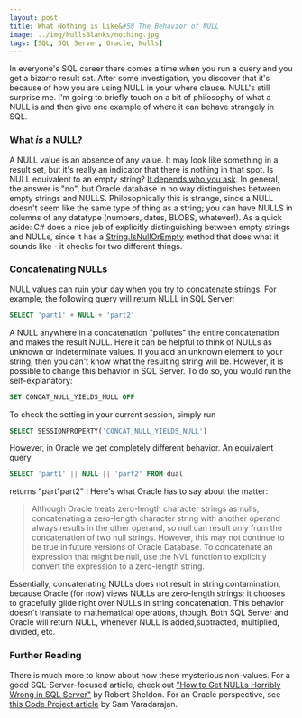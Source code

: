 ```yaml
---
layout: post
title: What Nothing is Like&#58 The Behavior of NULL
image: ../img/NullsBlanks/nothing.jpg
tags: [SQL, SQL Server, Oracle, Nulls]
---
```


In everyone's SQL career there comes a time when you run a query and you get a bizarro result set. After some investigation, you discover that it's because of how you are using NULL in your where clause. NULL's still surprise me. I'm going to briefly touch on a bit of philosophy of what a NULL is and then give one example of where it can behave strangely in SQL.

### What _is_ a NULL?

A NULL value is an absence of any value. It may look like something in a result set, but it's really an indicator that there is nothing in that spot. Is NULL equivalent to an empty string? [It depends who you ask](https://andyspecht.github.io/2017-05-01-nulls-blanks-nothings/). In general, the answer is "no", but Oracle database in no way distinguishes between empty strings and NULLS. Philosophically this is strange, since a NULL doesn't seem like the same type of thing as a string; you can have NULLS in columns of any datatype (numbers, dates, BLOBS, whatever!). As a quick aside: C# does a nice job of explicitly distinguishing between empty strings and NULLs, since it has a [String.IsNullOrEmpty](https://msdn.microsoft.com/en-us/library/system.string.isnullorempty(v=vs.110).aspx) method that does what it sounds like - it checks for two different things.

### Concatenating NULLs

NULL values can ruin your day when you try to concatenate strings. For example, the following query will return NULL in SQL Server:

```sql
SELECT 'part1' + NULL + 'part2'
```

A NULL anywhere in a concatenation "pollutes" the entire concatenation and makes the result NULL. Here it can be helpful to think of NULLs as unknown or indeterminate values. If you add an unknown element to your string, then you can't know what the resulting string will be. However, it is possible to change this behavior in SQL Server. To do so, you would run the self-explanatory:

```sql
SET CONCAT_NULL_YIELDS_NULL OFF
```

To check the setting in your current session, simply run

```sql
SELECT SESSIONPROPERTY('CONCAT_NULL_YIELDS_NULL')
```

However, in Oracle we get completely different behavior. An equivalent query

```sql
SELECT 'part1' || NULL || 'part2' FROM dual
```

returns "part1part2" ! Here's what Oracle has to say about the matter:

>Although Oracle treats zero-length character strings as nulls, concatenating a zero-length character string with another operand always results in the other operand, so null can result only from the concatenation of two null strings. However, this may not continue to be true in future versions of Oracle Database. To concatenate an expression that might be null, use the NVL function to explicitly convert the expression to a zero-length string.

Essentially, concatenating NULLs does not result in string contamination, because Oracle (for now) views NULLs are zero-length strings; it chooses to gracefully glide right over NULLs in string concatenation. This behavior doesn't translate to mathematical operations, though. Both SQL Server and Oracle will return NULL, whenever NULL is added,subtracted, multiplied, divided, etc.

### Further Reading

There is much more to know about how these mysterious non-values. For a good SQL-Server-focused article, check out ["How to Get NULLs Horribly Wrong in SQL Server"](https://www.red-gate.com/simple-talk/sql/t-sql-programming/how-to-get-nulls-horribly-wrong-in-sql-server/) by Robert Sheldon. For an Oracle perspective, see [this Code Project article](https://www.codeproject.com/Articles/704385/Gotcha-Oracle-Null) by Sam Varadarajan.
